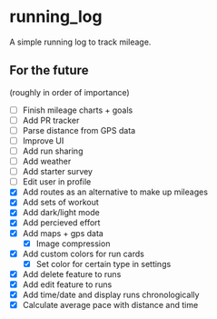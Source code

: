 # running_log

A simple running log to track mileage.

## For the future
(roughly in order of importance)
 - [ ] Finish mileage charts + goals
 - [ ] Add PR tracker
 - [ ] Parse distance from GPS data
 - [ ] Improve UI
 - [ ] Add run sharing
 - [ ] Add weather
 - [ ] Add starter survey
 - [ ] Edit user in profile
 - [X] Add routes as an alternative to make up mileages
 - [X] Add sets of workout
 - [X] Add dark/light mode
 - [X] Add percieved effort
 - [X] Add maps + gps data
    - [X] Image compression
 - [X] Add custom colors for run cards
   - [X] Set color for certain type in settings
 - [X] Add delete feature to runs
 - [X] Add edit feature to runs
 - [X] Add time/date and display runs chronologically
 - [X] Calculate average pace with distance and time